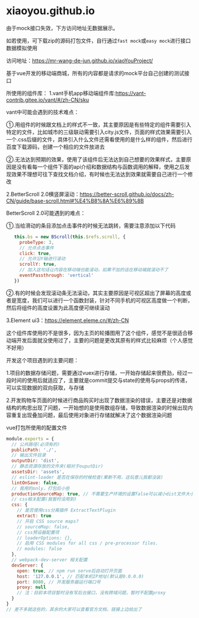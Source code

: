 # xiaoyou.github.io

由于mock接口失效，下方访问地址无数据展示。

如若使用，可下载zip的源码打包文件，自行通过`fast mock`或`easy mock`进行接口数据模拟使用


访问地址：https://mr-wang-de-jun.github.io/xiaoYouProject/

基于vue开发的移动端商城，所有的内容都是请求的mock平台自己创建的测试接口

所使用的组件库：
1.vant手机app移动端组件库:https://vant-contrib.gitee.io/vant/#/zh-CN/sku

vant中可能会遇到的技术难点：

①.用组件的时候跟文档上的样式不一致，其主要原因是有些特定的组件需要引入特定的文件，比如城市的三级联动需要引入city.js文件，页面的样式效果需要引入一个.css后缀的文件，具体引入什么文件还需看使用的是什么样的组件，然后进行百度下载源码，创建一个相应的文件放进去

②.无法达到预期的效果，使用了该组件后无法达到自己想要的效果样式，主要原因是没有看每一个组件下面的api介绍和数据结构与函数调用的解释，使用之后发现效果不理想可往下查找文档介绍，有时候也无法达到效果就需要自己进行一个修改

2.BetterScroll 2.0横竖屏滚动：https://better-scroll.github.io/docs/zh-CN/guide/base-scroll.html#%E4%B8%8A%E6%89%8B

BetterScroll 2.0可能遇到的难点：

①.当给滑动的条目添加点击事件的时候无法跳转，需要注意添加以下代码

```js
   this.bs = new BScroll(this.$refs.scroll, {
     probeType: 3,
     // 允许点击事件
     click: true,
     // 允许沿Y轴进行滚动
     scrollY: true,
     // 加入这句话让内容在移动端也能滚动，如果不加的话在移动端就滚动不了
     eventPassthrough: 'vertical'
   })
```

②.有的时候会发现滚动条无法滚动，其实主要原因是可视区超出了屏幕的高度或者是宽度，我们可以进行一个函数封装，针对不同手机的可视区高度做一个判断，然后将组件的高度设置为此高度便可继续滚动

3.Element ui3：https://element.eleme.cn/#/zh-CN

这个组件库使用的不是很多，因为主页的轮播图用了这个组件，感觉不是很适合移动端开发后面就没使用过了，主要的问题是更改其原有的样式比较麻烦（个人感觉不好用）

开发这个项目遇到的主要问题：

1.项目的数据存储问题，需要通过vuex进行存储，一开始存储起来很费劲，经过一段时间的使用后就适应了，主要就是commit提交与state的使用与props的传递，可以实现数据的双向获取，与存储

2.开发购物车页面的时候进行商品购买时出现了数据渲染的错误，主要还是对数据结构的构思出现了问题，一开始想的是使用数组存储，导致数据渲染的时候出现内容重复出现叠加问题，最后使用对象进行存储就解决了这个数据渲染问题

vue打包所使用的配置文件
```js
module.exports = {
  // 公共路径(必须有的)
  publicPath: './',
  // 输出文件目录
  outputDir: 'dist',
  // 静态资源存放的文件夹(相对于ouputDir)
  assetsDir: 'assets',
  // eslint-loader 是否在保存的时候检查(果断不用，这玩意儿我都没装)
  lintOnSave: false,
  // 我用的only，打包后小些
  productionSourceMap: true, // 不需要生产环境的设置false可以减小dist文件大小，加速构建
  // css相关配置(我暂时没用到)
  css: {
    // 是否使用css分离插件 ExtractTextPlugin
    extract: true
    // 开启 CSS source maps?
    // sourceMap: false,
    // css预设器配置项
    // loaderOptions: {},
    // 启用 CSS modules for all css / pre-processor files.
    // modules: false
  },
  // webpack-dev-server 相关配置
  devServer: {
    open: true, // npm run serve后自动打开页面
    host: '127.0.0.1', // 匹配本机IP地址(默认是0.0.0.0)
    port: 8080, // 开发服务器运行端口号
    proxy: null
    // 注：目前本项目暂时没有写后台接口，没有跨域问题，暂时不配置proxy
  }
}
// 差不多就这些的，其余的大家可以查看官方文档，链接上边给出了
```
